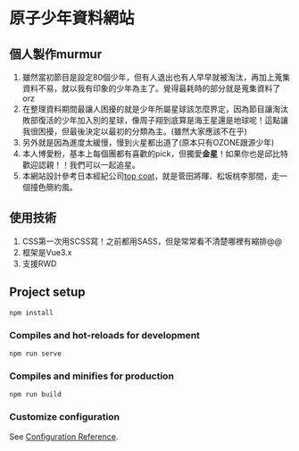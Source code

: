 # 原子少年資料網站
## 個人製作murmur
1. 雖然當初節目是設定80個少年，但有人退出也有人早早就被淘汰，再加上蒐集資料不易，就以我有印象的少年為主了。覺得最耗時的部分就是蒐集資料了orz
2. 在整理資料期間最讓人困擾的就是少年所屬星球該怎麼界定，因為節目讓淘汰敗部復活的少年加入別的星球，像周子翔到底算是海王星還是地球呢！這點讓我很困擾，但最後決定以最初的分類為主。(雖然大家應該不在乎)
3. 另外就是因為進度太緩慢，慢到火星都出道了(原本只有OZONE跟源少年)
4. 本人博愛粉，基本上每個團都有喜歡的pick，但獨愛**金星**！如果你也是邱比特歡迎認親！！我們可以一起追星。
5. 本網站設計參考日本經紀公司[top coat](https://topcoat.co.jp/)，就是菅田將暉、松坂桃李那間，走一個撞色簡約風。

## 使用技術
1. CSS第一次用SCSS寫！之前都用SASS，但是常常看不清楚哪裡有縮排@@
2. 框架是Vue3.x
3. 支援RWD

## Project setup
```
npm install
```

### Compiles and hot-reloads for development
```
npm run serve
```

### Compiles and minifies for production
```
npm run build
```

### Customize configuration
See [Configuration Reference](https://cli.vuejs.org/config/).
